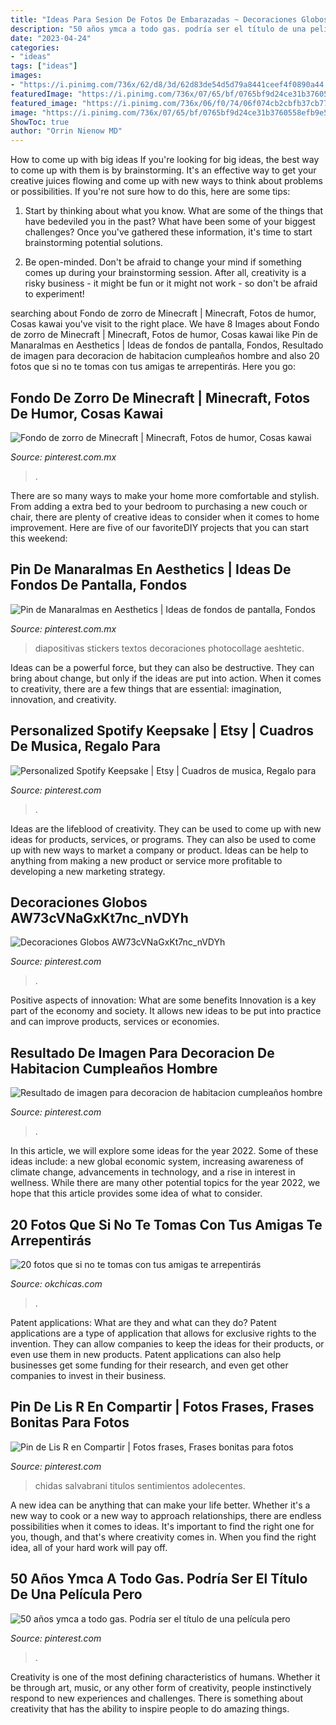 ```yaml
---
title: "Ideas Para Sesion De Fotos De Embarazadas ~ Decoraciones Globos Aw73cvnagxkt7nc_nvdyh"
description: "50 años ymca a todo gas. podría ser el título de una película pero"
date: "2023-04-24"
categories:
- "ideas"
tags: ["ideas"]
images:
- "https://i.pinimg.com/736x/62/d8/3d/62d83de54d5d79a8441ceef4f0890a44.jpg"
featuredImage: "https://i.pinimg.com/736x/07/65/bf/0765bf9d24ce31b3760558efb9e50c01.jpg"
featured_image: "https://i.pinimg.com/736x/06/f0/74/06f074cb2cbfb37cb775cd6ae93f2872.jpg"
image: "https://i.pinimg.com/736x/07/65/bf/0765bf9d24ce31b3760558efb9e50c01.jpg"
ShowToc: true
author: "Orrin Nienow MD"
---
```



How to come up with big ideas
If you're looking for big ideas, the best way to come up with them is by brainstorming. It's an effective way to get your creative juices flowing and come up with new ways to think about problems or possibilities. If you're not sure how to do this, here are some tips:
1. Start by thinking about what you know. What are some of the things that have bedeviled you in the past? What have been some of your biggest challenges? Once you've gathered these information, it's time to start brainstorming potential solutions.

2. Be open-minded. Don't be afraid to change your mind if something comes up during your brainstorming session. After all, creativity is a risky business - it might be fun or it might not work - so don't be afraid to experiment!


	

		
searching about Fondo de zorro de Minecraft | Minecraft, Fotos de humor, Cosas kawai you've visit to the right place. We have 8 Images about Fondo de zorro de Minecraft | Minecraft, Fotos de humor, Cosas kawai like Pin de Manaralmas en Aesthetics | Ideas de fondos de pantalla, Fondos, Resultado de imagen para decoracion de habitacion cumpleaños hombre and also 20 fotos que si no te tomas con tus amigas te arrepentirás. Here you go:
		
    
## Fondo De Zorro De Minecraft | Minecraft, Fotos De Humor, Cosas Kawai

<img loading=lazy src="https://i.pinimg.com/736x/00/c4/72/00c4727097a035524954c063f8f8fd28.jpg" onerror="this.onerror=null;this.src='https://tse1.mm.bing.net/th?id=OIP.hPu2pcP_hTlxLWN_0_C8ogHaNK&amp;pid=15.1';" alt="Fondo de zorro de Minecraft | Minecraft, Fotos de humor, Cosas kawai">

_Source: pinterest.com.mx_

>. 

	

There are so many ways to make your home more comfortable and stylish. From adding a extra bed to your bedroom to purchasing a new couch or chair, there are plenty of creative ideas to consider when it comes to home improvement. Here are five of our favoriteDIY projects that you can start this weekend: 

    
## Pin De Manaralmas En Aesthetics | Ideas De Fondos De Pantalla, Fondos

<img loading=lazy src="https://i.pinimg.com/736x/ee/ce/ed/eeceed864df6fe49d4e04b4c7922e8fe.jpg" onerror="this.onerror=null;this.src='https://tse2.mm.bing.net/th?id=OIP.I-M9IBDEkScaJXkHezS2CQHaNK&amp;pid=15.1';" alt="Pin de Manaralmas en Aesthetics | Ideas de fondos de pantalla, Fondos">

_Source: pinterest.com.mx_

>diapositivas stickers textos decoraciones photocollage aeshtetic. 

	

Ideas can be a powerful force, but they can also be destructive. They can bring about change, but only if the ideas are put into action. When it comes to creativity, there are a few things that are essential: imagination, innovation, and creativity.

    
## Personalized Spotify Keepsake | Etsy | Cuadros De Musica, Regalo Para

<img loading=lazy src="https://i.pinimg.com/736x/07/65/bf/0765bf9d24ce31b3760558efb9e50c01.jpg" onerror="this.onerror=null;this.src='https://tse2.mm.bing.net/th?id=OIP.nWzJlT-a_-XDPPUm0O860gHaJ3&amp;pid=15.1';" alt="Personalized Spotify Keepsake | Etsy | Cuadros de musica, Regalo para">

_Source: pinterest.com_

>. 

	

Ideas are the lifeblood of creativity. They can be used to come up with new ideas for products, services, or programs. They can also be used to come up with new ways to market a company or product. Ideas can be help to anything from making a new product or service more profitable to developing a new marketing strategy.

    
## Decoraciones Globos AW73cVNaGxKt7nc_nVDYh

<img loading=lazy src="https://i.pinimg.com/736x/3e/a6/91/3ea6918185eceda6082e72a7ef9dcda8.jpg" onerror="this.onerror=null;this.src='https://tse3.mm.bing.net/th?id=OIP.nnV3QTCwGQIXVFKJ7MmmAAHaJ4&amp;pid=15.1';" alt="Decoraciones Globos AW73cVNaGxKt7nc_nVDYh">

_Source: pinterest.com_

>. 

	

Positive aspects of innovation: What are some benefits
Innovation is a key part of the economy and society. It allows new ideas to be put into practice and can improve products, services or economies.

    
## Resultado De Imagen Para Decoracion De Habitacion Cumpleaños Hombre

<img loading=lazy src="https://i.pinimg.com/736x/62/d8/3d/62d83de54d5d79a8441ceef4f0890a44.jpg" onerror="this.onerror=null;this.src='https://tse1.mm.bing.net/th?id=OIP.6X-sSY2DulgLqeR7scoBkQHaKR&amp;pid=15.1';" alt="Resultado de imagen para decoracion de habitacion cumpleaños hombre">

_Source: pinterest.com_

>. 

	

In this article, we will explore some ideas for the year 2022. Some of these ideas include: a new global economic system, increasing awareness of climate change, advancements in technology, and a rise in interest in wellness. While there are many other potential topics for the year 2022, we hope that this article provides some idea of what to consider.

    
## 20 Fotos Que Si No Te Tomas Con Tus Amigas Te Arrepentirás

<img loading=lazy src="https://www.okchicas.com/wp-content/uploads/2016/05/Ideas-de-fotos-para-mejores-amigas-12-465x700.jpg" onerror="this.onerror=null;this.src='https://tse2.mm.bing.net/th?id=OIP.RV_4VoRptsOVF42PsIO8TAAAAA&amp;pid=15.1';" alt="20 fotos que si no te tomas con tus amigas te arrepentirás">

_Source: okchicas.com_

>. 

	

Patent applications: What are they and what can they do?
Patent applications are a type of application that allows for exclusive rights to the invention. They can allow companies to keep the ideas for their products, or even use them in new products. Patent applications can also help businesses get some funding for their research, and even get other companies to invest in their business.

    
## Pin De Lis R En Compartir | Fotos Frases, Frases Bonitas Para Fotos

<img loading=lazy src="https://i.pinimg.com/736x/bf/6b/e2/bf6be284abcc4ddaeb321a6afd6fefe4.jpg" onerror="this.onerror=null;this.src='https://tse2.mm.bing.net/th?id=OIP.076FmIAeuy6byUJ5qzRqhgHaNK&amp;pid=15.1';" alt="Pin de Lis R en Compartir | Fotos frases, Frases bonitas para fotos">

_Source: pinterest.com_

>chidas salvabrani titulos sentimientos adolecentes. 

	

A new idea can be anything that can make your life better. Whether it's a new way to cook or a new way to approach relationships, there are endless possibilities when it comes to ideas. It's important to find the right one for you, though, and that's where creativity comes in. When you find the right idea, all of your hard work will pay off.

    
## 50 Años Ymca A Todo Gas. Podría Ser El Título De Una Película Pero

<img loading=lazy src="https://i.pinimg.com/736x/06/f0/74/06f074cb2cbfb37cb775cd6ae93f2872.jpg" onerror="this.onerror=null;this.src='https://tse4.mm.bing.net/th?id=OIP.g8r4hyZPepCkCnejjHUhcgHaNK&amp;pid=15.1';" alt="50 años ymca a todo gas. Podría ser el título de una película pero">

_Source: pinterest.com_

>. 

	

Creativity is one of the most defining characteristics of humans. Whether it be through art, music, or any other form of creativity, people instinctively respond to new experiences and challenges. There is something about creativity that has the ability to inspire people to do amazing things.

